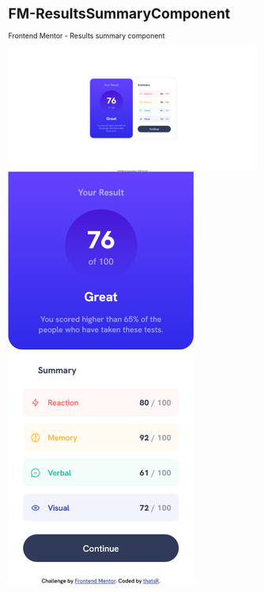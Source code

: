 # FM-ResultsSummaryComponent
Frontend Mentor - Results summary component

<div style="display: flex;flex-direction: row;width: auto;">
  <img src="./desktop.png"></div>
  <img src="/mobile.png"></div>
 </div>



